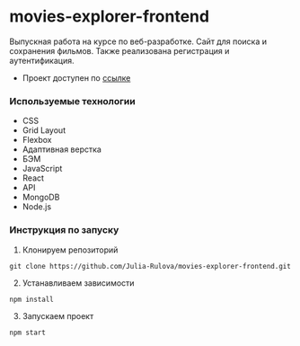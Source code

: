 # movies-explorer-frontend

Выпускная работа на курсе по веб-разработке. Сайт для поиска и сохранения фильмов. Также реализована регистрация и аутентификация.

* Проект доступен по [ссылке](https://movies-explorer-frontend-nine.vercel.app/)

### Используемые технологии
* CSS
* Grid Layout
* Flexbox
* Адаптивная верстка
* БЭМ
* JavaScript
* React
* API
* MongoDB
* Node.js

### Инструкция по запуску

1. Клонируем репозиторий
```
git clone https://github.com/Julia-Rulova/movies-explorer-frontend.git
```

2. Устанавливаем зависимости
```
npm install
```

3. Запускаем проект
```
npm start
```
